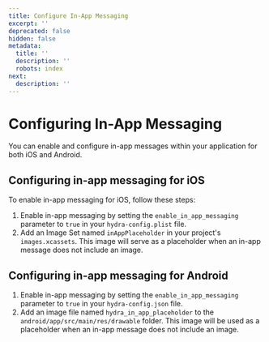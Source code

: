 ```yaml
---
title: Configure In-App Messaging
excerpt: ''
deprecated: false
hidden: false
metadata:
  title: ''
  description: ''
  robots: index
next:
  description: ''
---
```

# Configuring In-App Messaging

You can enable and configure in-app messages within your application for both iOS and Android.

## Configuring in-app messaging for iOS

To enable in-app messaging for iOS, follow these steps:

1. Enable in-app messaging by setting the `enable_in_app_messaging` parameter to `true` in your `hydra-config.plist` file.
2. Add an Image Set named `inAppPlaceholder` in your project's `images.xcassets`. This image will serve as a placeholder when an in-app message does not include an image.

## Configuring in-app messaging for Android

1. Enable in-app messaging by setting the `enable_in_app_messaging` parameter to `true` in your `hydra-config.json` file.
2. Add an image file named `hydra_in_app_placeholder` to the `android/app/src/main/res/drawable` folder. This image will be used as a placeholder when an in-app message does not include an image.